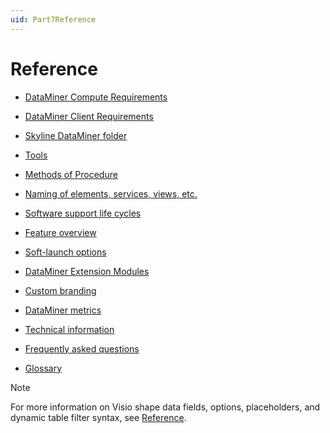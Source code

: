 ```yaml
---
uid: Part7Reference
---
```


# Reference

- [DataMiner Compute Requirements](xref:DataMiner_Compute_Requirements)

- [DataMiner Client Requirements](xref:DataMiner_Client_Requirements)

- [Skyline DataMiner folder](xref:Overview_of_the_files_found_in_the_root_folder)

- [Tools](xref:DataminerTools)

- [Methods of Procedure](xref:MOP_Changing_the_default_password_for_Cassandra)

- [Naming of elements, services, views, etc.](xref:NamingConventions)

- [Software support life cycles](xref:Software_support_life_cycles)

- [Feature overview](xref:Feature_overview)

- [Soft-launch options](xref:SoftLaunchOptions)

- [DataMiner Extension Modules](xref:DataMinerExtensionModules)

- [Custom branding](xref:Custom_branding)

- [DataMiner metrics](xref:dataminer_metrics)

- [Technical information](xref:Connecting_devices_using_RS_232_RS_422_RS_485)

- [Frequently asked questions](xref:faq)

- [Glossary](xref:glossary_a_to_l)

> [!NOTE]
> For more information on Visio shape data fields, options, placeholders, and dynamic table filter syntax, see [Reference](xref:Overview_of_DataMiner_shape_data_fields).

